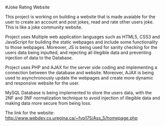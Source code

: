 #Joke Rating Website

This project is working on building a website that is made avaiable for the user to create an account and post jokes, read and rate other users joke. This is like a joke community website.

Project uses Multiple web application languages such as HTML5, CSS3 and JavaScript for building the static webpages and include some functionality to those webpages. Moreover, JS is being used for sanity checking for the users data being inputted, and rejecting all illegible data and preventing injection of data to the Database.

Project uses PHP and AJAX for the server side coding and implementing a connection between the database and website. Moreover, AJAX is being used to asynchronously update the webpages and create more dynamic and responsive website for the user.

MySQL Database is being implemented to store the users data, with the 2NF and 3NF normalization technique to avoid injection of illegible data and making data more secure from being loss.

The link for the website: http://www.webdev.cs.uregina.ca/~fvp175/Ass_5/homepage.php
